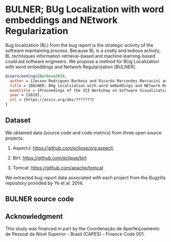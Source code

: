 # BULNER; BUg Localization with word embeddings and NEtwork Regularization

Bug localization (BL) from the bug report is the strategic activity of the software maintaining process. Because BL is a costly and tedious activity, BL techniques information retrieval-based and machine learning-based could aid software engineers. We propose a method for BUg Localization with word embeddings and Network Regularization (BULNER).

```bibtex
@inproceedings{Barbosa2019,
  author = {Jacson Rodrigues Barbosa and Ricardo Marcondes Marcacini and Ricardo Britto and Frederico Soares and Solange Rezende and Auri M. R. Vincenzi and Márcio E. Delamaro},
  title = {BULNER: BUg Localization with word embeddings and NEtwork Regularization},
  booktitle = {Proceedings of the VII Workshop on Software Visualization, Evolution and Maintenance (VEM '19)},
  year = {2019},
  url = {https://arxiv.org/abs/???????}
}
```
## Dataset

We obtained data (source code and code metrics) from three open source projects: 

1. AspectJ: https://github.com/eclipse/org.aspectj


2. Birt: https://github.com/eclipse/birt


3. Tomcat: https://github.com/apache/tomcat

We extracted bug report data associated with each project from the Bugzilla repository provided by Ye et al. 2014.

## BULNER source code

## Acknowledgment

This study was financed in part by the Coordenação de Aperfeiçoamento de Pessoal de Nível Superior - Brasil (CAPES) - Finance Code 001.